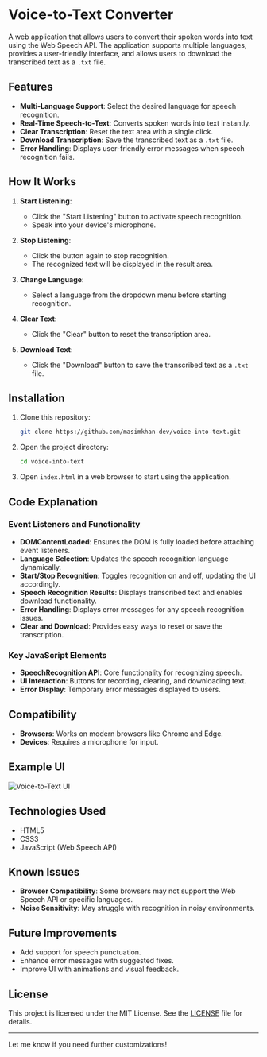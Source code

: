 # Voice-to-Text Converter

A web application that allows users to convert their spoken words into text using the Web Speech API. The application supports multiple languages, provides a user-friendly interface, and allows users to download the transcribed text as a `.txt` file.

## Features

- **Multi-Language Support**: Select the desired language for speech recognition.
- **Real-Time Speech-to-Text**: Converts spoken words into text instantly.
- **Clear Transcription**: Reset the text area with a single click.
- **Download Transcription**: Save the transcribed text as a `.txt` file.
- **Error Handling**: Displays user-friendly error messages when speech recognition fails.

## How It Works

1. **Start Listening**:
   - Click the "Start Listening" button to activate speech recognition.
   - Speak into your device's microphone.
   
2. **Stop Listening**:
   - Click the button again to stop recognition.
   - The recognized text will be displayed in the result area.

3. **Change Language**:
   - Select a language from the dropdown menu before starting recognition.

4. **Clear Text**:
   - Click the "Clear" button to reset the transcription area.

5. **Download Text**:
   - Click the "Download" button to save the transcribed text as a `.txt` file.

## Installation

1. Clone this repository:
   ```bash
   git clone https://github.com/masimkhan-dev/voice-into-text.git
   ```
2. Open the project directory:
   ```bash
   cd voice-into-text
   ```
3. Open `index.html` in a web browser to start using the application.

## Code Explanation

### Event Listeners and Functionality
- **DOMContentLoaded**: Ensures the DOM is fully loaded before attaching event listeners.
- **Language Selection**: Updates the speech recognition language dynamically.
- **Start/Stop Recognition**: Toggles recognition on and off, updating the UI accordingly.
- **Speech Recognition Results**: Displays transcribed text and enables download functionality.
- **Error Handling**: Displays error messages for any speech recognition issues.
- **Clear and Download**: Provides easy ways to reset or save the transcription.

### Key JavaScript Elements
- **SpeechRecognition API**: Core functionality for recognizing speech.
- **UI Interaction**: Buttons for recording, clearing, and downloading text.
- **Error Display**: Temporary error messages displayed to users.

## Compatibility

- **Browsers**: Works on modern browsers like Chrome and Edge.
- **Devices**: Requires a microphone for input.

## Example UI

![Voice-to-Text UI](https://via.placeholder.com/800x400?text=Voice-to-Text+UI)

## Technologies Used

- HTML5
- CSS3
- JavaScript (Web Speech API)

## Known Issues

- **Browser Compatibility**: Some browsers may not support the Web Speech API or specific languages.
- **Noise Sensitivity**: May struggle with recognition in noisy environments.

## Future Improvements

- Add support for speech punctuation.
- Enhance error messages with suggested fixes.
- Improve UI with animations and visual feedback.

## License

This project is licensed under the MIT License. See the [LICENSE](LICENSE) file for details.

---

Let me know if you need further customizations!